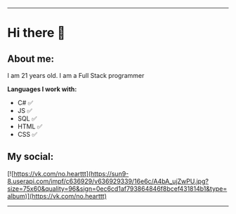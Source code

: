 ____
# Hi there 👋

## About me:

I am 21 years old. 
I am a Full Stack programmer

**Languages I work with:**

- C# :white_check_mark:
- JS :white_check_mark:
- SQL :white_check_mark:
- HTML :white_check_mark:
- CSS :white_check_mark:

## My social:

[![https://vk.com/no.hearttt](https://sun9-8.userapi.com/impf/c636929/v636929339/16e6c/A4bA_ujZwPU.jpg?size=75x60&quality=96&sign=0ec6cd1af793864846f8bcef431814b1&type=album)](https://vk.com/no.hearttt)
____
